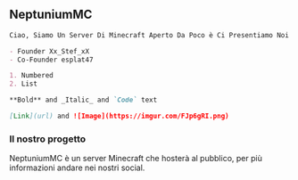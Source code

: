 ## NeptuniumMC

```markdown
Ciao, Siamo Un Server Di Minecraft Aperto Da Poco è Ci Presentiamo Noi Staffer

- Founder Xx_Stef_xX
- Co-Founder esplat47

1. Numbered
2. List

**Bold** and _Italic_ and `Code` text

[Link](url) and ![Image](https://imgur.com/FJp6gRI.png)
```

### Il nostro progetto

NeptuniumMC è un server Minecraft che hosterà al pubblico, per più informazioni andare nei nostri social.

